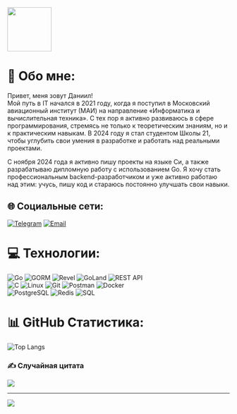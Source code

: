 <div id="header" align="left">
  <img src="https://media2.giphy.com/media/v1.Y2lkPTc5MGI3NjExaGlhbjRvN2thcWQ2Y2twODNyZmZvbnVmOWw1OHA0ajhjeWdjZzExbSZlcD12MV9pbnRlcm5hbF9naWZfYnlfaWQmY3Q9Zw/ytBoIyQ7ArpRirP0oh/giphy.gif" width="100"/>
</div>

# 💫 Обо мне:
Привет, меня зовут Даниил!  
Мой путь в IT начался в 2021 году, когда я поступил в Московский авиационный институт (МАИ) на направление «Информатика и вычислительная техника». С тех пор я активно развиваюсь в сфере программирования, стремясь не только к теоретическим знаниям, но и к практическим навыкам. В 2024 году я стал студентом Школы 21, чтобы углубить свои умения в разработке и работать над реальными проектами.  

С ноября 2024 года я активно пишу проекты на языке Си, а также разрабатываю дипломную работу с использованием Go. Я хочу стать профессиональным backend-разработчиком и уже активно работаю над этим: учусь, пишу код и стараюсь постоянно улучшать свои навыки.

## 🌐 Социальные сети:
[![Telegram](https://img.shields.io/badge/Telegram-2CA5E0?logo=telegram&logoColor=white)](https://t.me/Dan7258) 
[![Email](https://img.shields.io/badge/Email-D14836?logo=gmail&logoColor=white)](mailto:italyevdm03@gmail.com)  

# 💻 Технологии:
![Go](https://img.shields.io/badge/go-%2300ADD8.svg?style=for-the-badge&logo=go&logoColor=white) 
![GORM](https://img.shields.io/badge/GORM-00ADD8?style=for-the-badge&logo=go&logoColor=white) 
![Revel](https://img.shields.io/badge/Revel-00ADD8?style=for-the-badge&logo=go&logoColor=white) 
![GoLand](https://img.shields.io/badge/GoLand-000000?style=for-the-badge&logo=goland&logoColor=white)
![REST API](https://img.shields.io/badge/REST_API-009688?style=for-the-badge&logo=fastapi&logoColor=white)    
![C](https://img.shields.io/badge/c-%2300599C.svg?style=for-the-badge&logo=c&logoColor=white) 
![Linux](https://img.shields.io/badge/Linux-FCC624?style=for-the-badge&logo=linux&logoColor=black) 
![Git](https://img.shields.io/badge/git-%23F05033.svg?style=for-the-badge&logo=git&logoColor=white) 
![Postman](https://img.shields.io/badge/Postman-FF6C37?style=for-the-badge&logo=postman&logoColor=white)
![Docker](https://img.shields.io/badge/docker-%230db7ed.svg?style=for-the-badge&logo=docker&logoColor=white)   
![PostgreSQL](https://img.shields.io/badge/postgresql-%23316192.svg?style=for-the-badge&logo=postgresql&logoColor=white) 
![Redis](https://img.shields.io/badge/redis-%23DD0031.svg?style=for-the-badge&logo=redis&logoColor=white) 
![SQL](https://img.shields.io/badge/sql-%2307405e.svg?style=for-the-badge&logo=sqlite&logoColor=white)

# 📊 GitHub Статистика:
![Top Langs](https://github-readme-stats.vercel.app/api/top-langs/?username=Dan7258&layout=compact&theme=dark)

### ✍️ Случайная цитата
![](https://quotes-github-readme.vercel.app/api?type=horizontal&theme=radical&locale=ru)

---
[![](https://visitcount.itsvg.in/api?id=Dan7258&icon=0&color=0)](https://visitcount.itsvg.in)
